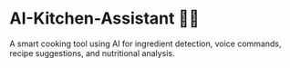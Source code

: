 # AI-Kitchen-Assistant 🍳🤖
A smart cooking tool using AI for ingredient detection, voice commands, recipe suggestions, and nutritional analysis. 
